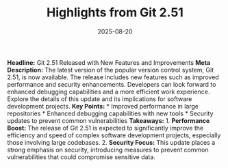 ﻿---
title: Highlights from Git 2.51
date: '2025-08-20'
category: Markets
summary: ''
slug: highlights from git 251
source_urls:
- https://github.blog/open-source/git/highlights-from-git-2-51/
seo:
  title: Highlights from Git 2.51 | Hash n Hedge
  description: ''
  keywords:
  - news
  - markets
  - brief
---

**Headline:**  Git 2.51 Released with New Features and Improvements   **Meta Description:**  The latest version of the popular version control system, Git 2.51, is now available. The release includes new features such as improved performance and security enhancements. Developers can look forward to enhanced debugging capabilities and a more efficient work experience. Explore the details of this update and its implications for software development projects.  **Key Points:**  *   Improved performance in large repositories *   Enhanced debugging capabilities with new tools *   Security updates to prevent common vulnerabilities  **Takeaways:**  1.  **Performance Boost:** The release of Git 2.51 is expected to significantly improve the efficiency and speed of complex software development projects, especially those involving large codebases. 2.  **Security Focus:** This update places a strong emphasis on security, introducing measures to prevent common vulnerabilities that could compromise sensitive data. 
